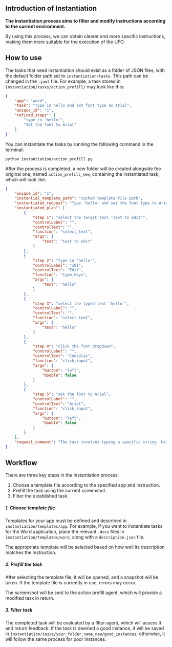 
## Introduction of Instantiation

**The instantiation process aims to filter and modify instructions according to the current environment.**

By using this process, we can obtain clearer and more specific instructions, making them more suitable for the execution of the UFO.

## How to use

The tasks that need instantiation should exist as a folder of JSON files, with the default folder path set to `instantiation/tasks`. This path can be changed in the `.yaml` file. For example, a task stored in `instantiation/tasks/action_prefill/` may look like this:

```json
{
    "app": "word",
    "task": "Type in hello and set font type as Arial",
    "unique_id": "1",
    "refined_steps": [
        "type in 'hello'",
        "Set the font to Arial"
    ]
}
```

You can instantiate the tasks by running the following command in the terminal:

```
python instantiation/action_prefill.py
```

After the process is completed, a new folder will be created alongside the original one, named `action_prefill_new`, containing the instantiated task, which will look like:

```json
{
    "unique_id": "1",
    "instantial_template_path": "cached template file path",
    "instantiated_request": "Type 'hello' and set the font type to Arial in the Word document.",
    "instantiated_plan": [
        {
            "step 1": "select the target text 'text to edit'",
            "controlLabel": "",
            "controlText": "",
            "function": "select_text",
            "args": {
                "text": "text to edit"
            }
        },
        {
            "step 2": "type in 'hello'",
            "controlLabel": "101",
            "controlText": "Edit",
            "function": "type_keys",
            "args": {
                "text": "hello"
            }
        },
        {
            "step 3": "select the typed text 'hello'",
            "controlLabel": "",
            "controlText": "",
            "function": "select_text",
            "args": {
                "text": "hello"
            }
        },
        {
            "step 4": "click the font dropdown",
            "controlLabel": "",
            "controlText": "Consolas",
            "function": "click_input",
            "args": {
                "button": "left",
                "double": false
            }
        },
        {
            "step 5": "set the font to Arial",
            "controlLabel": "",
            "controlText": "Arial",
            "function": "click_input",
            "args": {
                "button": "left",
                "double": false
            }
        }
    ],
    "request_comment": "The task involves typing a specific string 'hello' and setting the font type to Arial, which can be executed locally within Word."
}
```

## Workflow

There are three key steps in the instantiation process:

1. Choose a template file according to the specified app and instruction.
2. Prefill the task using the current screenshot.
3. Filter the established task.

##### 1. Choose template file

Templates for your app must be defined and described in `instantiation/templates/app`. For example, if you want to instantiate tasks for the Word application, place the relevant `.docx` files in `instantiation/templates/word`, along with a `description.json` file.

The appropriate template will be selected based on how well its description matches the instruction.

##### 2. Prefill the task

After selecting the template file, it will be opened, and a snapshot will be taken. If the template file is currently in use, errors may occur.

The screenshot will be sent to the action prefill agent, which will provide a modified task in return.

##### 3. Filter task

The completed task will be evaluated by a filter agent, which will assess it and return feedback. If the task is deemed a good instance, it will be saved in `instantiation/tasks/your_folder_name_new/good_instances`; otherwise, it will follow the same process for poor instances.
